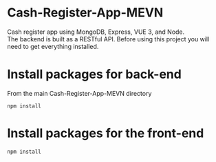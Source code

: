 # Cash-Register-App-MEVN
Cash register app using MongoDB, Express, VUE 3, and Node. \
The backend is built as a RESTful API. Before using this project you will need to get everything installed.

# Install packages for back-end
From the main Cash-Register-App-MEVN directory
```
npm install
```

# Install packages for the front-end
```
npm install

```
